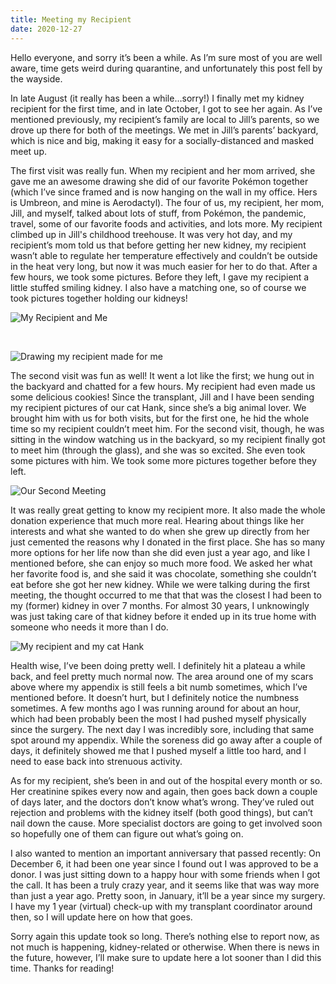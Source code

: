 ```yaml
---
title: Meeting my Recipient
date: 2020-12-27
---
```


Hello everyone, and sorry it’s been a while. As I’m sure most of you are well aware, time gets weird during quarantine, and unfortunately this post fell by the wayside.

In late August (it really has been a while…sorry!) I finally met my kidney recipient for the first time, and in late October, I got to see her again. As I’ve mentioned previously, my recipient’s family are local to Jill’s parents, so we drove up there for both of the meetings. We met in Jill’s parents’ backyard, which is nice and big, making it easy for a socially-distanced and masked meet up.

The first visit was really fun. When my recipient and her mom arrived, she gave me an awesome drawing she did of our favorite Pokémon together (which I’ve since framed and is now hanging on the wall in my office. Hers is Umbreon, and mine is Aerodactyl). The four of us, my recipient, her mom, Jill, and myself, talked about lots of stuff, from Pokémon, the pandemic, travel, some of our favorite foods and activities, and lots more. My recipient climbed up in Jill's childhood treehouse. It was very hot day, and my recipient’s mom told us that before getting her new kidney, my recipient wasn’t able to regulate her temperature effectively and couldn’t be outside in the heat very long, but now it was much easier for her to do that. After a few hours, we took some pictures. Before they left, I gave my recipient a little stuffed smiling kidney. I also have a matching one, so of course we took pictures together holding our kidneys!

![My Recipient and Me](recipient-and-me.jpeg)

<br />

![Drawing my recipient made for me](awesome-drawing.jpeg)

The second visit was fun as well! It went a lot like the first; we hung out in the backyard and chatted for a few hours. My recipient had even made us some delicious cookies! Since the transplant, Jill and I have been sending my recipient pictures of our cat Hank, since she’s a big animal lover. We brought him with us for both visits, but for the first one, he hid the whole time so my recipient couldn’t meet him. For the second visit, though, he was sitting in the window watching us in the backyard, so my recipient finally got to meet him (through the glass), and she was so excited. She even took some pictures with him. We took some more pictures together before they left. 

![Our Second Meeting](recipient-and-me-2.jpg)

It was really great getting to know my recipient more. It also made the whole donation experience that much more real. Hearing about things like her interests and what she wanted to do when she grew up directly from her just cemented the reasons why I donated in the first place. She has so many more options for her life now than she did even just a year ago, and like I mentioned before, she can enjoy so much more food. We asked her what her favorite food is, and she said it was chocolate, something she couldn’t eat before she got her new kidney. While we were talking during the first meeting, the thought occurred to me that that was the closest I had been to my (former) kidney in over 7 months. For almost 30 years, I unknowingly was just taking care of that kidney before it ended up in its true home with someone who needs it more than I do.

![My recipient and my cat Hank](recipient-and-hank.jpg)

Health wise, I’ve been doing pretty well. I definitely hit a plateau a while back, and feel pretty much normal now. The area around one of my scars above where my appendix is still feels a bit numb sometimes, which I’ve mentioned before. It doesn’t hurt, but I definitely notice the numbness sometimes. A few months ago I was running around for about an hour, which had been probably been the most I had pushed myself physically since the surgery. The next day I was incredibly sore, including that same spot around my appendix. While the soreness did go away after a couple of days, it definitely showed me that I pushed myself a little too hard, and I need to ease back into strenuous activity.

As for my recipient, she’s been in and out of the hospital every month or so. Her creatinine spikes every now and again, then goes back down a couple of days later, and the doctors don’t know what’s wrong. They’ve ruled out rejection and problems with the kidney itself (both good things), but can’t nail down the cause. More specialist doctors are going to get involved soon so hopefully one of them can figure out what’s going on.

I also wanted to mention an important anniversary that passed recently: On December 6, it had been one year since I found out I was approved to be a donor. I was just sitting down to a happy hour with some friends when I got the call. It has been a truly crazy year, and it seems like that was way more than just a year ago. Pretty soon, in January, it’ll be a year since my surgery. I have my 1 year (virtual) check-up with my transplant coordinator around then, so I will update here on how that goes.

Sorry again this update took so long. There’s nothing else to report now, as not much is happening, kidney-related or otherwise. When there is news in the future, however, I’ll make sure to update here a lot sooner than I did this time. Thanks for reading!
